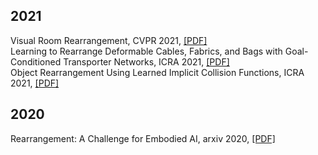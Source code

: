 
## 2021
Visual Room Rearrangement, CVPR 2021, [[PDF]](https://arxiv.org/pdf/2103.16544.pdf)  
Learning to Rearrange Deformable Cables, Fabrics, and Bags with Goal-Conditioned Transporter Networks, ICRA 2021, [[PDF]](https://arxiv.org/pdf/2012.03385.pdf)  
Object Rearrangement Using Learned Implicit Collision Functions, ICRA 2021, [[PDF]](https://arxiv.org/pdf/2011.10726.pdf)


## 2020
Rearrangement: A Challenge for Embodied AI, arxiv 2020, [[PDF]](https://arxiv.org/pdf/2011.01975.pdf)
